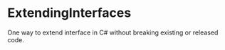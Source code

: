 # ExtendingInterfaces
One way to extend interface in C# without breaking existing or released code. 

